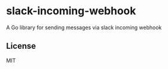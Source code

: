slack-incoming-webhook
======================

A Go library for sending messages via slack incoming webhook

## License
MIT
